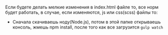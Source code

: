Если будете делать мелкие изменения в index.html файле то, все норм будет работать, в случае, если изменяются, js или css(scss) файлы то:
* Сначала скачиваешь ноду(Node.js), потом в этой папке открываешь консоль, жмешь npm install, после того как все загрузится `gulp watch`